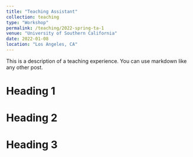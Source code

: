 ```yaml
---
title: "Teaching Assistant"
collection: teaching
type: "Workshop"
permalink: /teaching/2022-spring-ta-1
venue: "University of Southern California"
date: 2022-01-08
location: "Los Angeles, CA"
---
```


This is a description of a teaching experience. You can use markdown like any other post.

Heading 1
======

Heading 2
======

Heading 3
======
